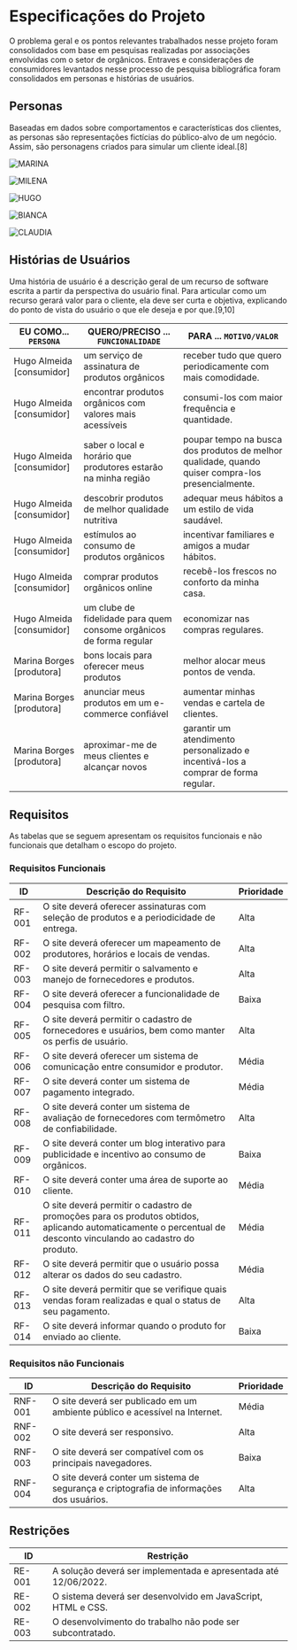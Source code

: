 # Especificações do Projeto

O problema geral e os pontos relevantes trabalhados nesse projeto foram consolidados com base em pesquisas realizadas por associações envolvidas com o setor de orgânicos. Entraves e considerações de consumidores levantados nesse processo de pesquisa bibliográfica foram consolidados em personas e histórias de usuários.

## Personas

Baseadas em dados sobre comportamentos e características dos clientes, as personas são representações fictícias do público-alvo de um negócio. Assim, são personagens criados para simular um cliente ideal.[8]

![MARINA](https://user-images.githubusercontent.com/100173177/163076031-b4b31c69-eefa-4201-8a1d-887f54b18379.png)

![MILENA](https://user-images.githubusercontent.com/100173177/163076057-24bfbf78-0591-42a3-92bb-25c19950f372.png)

![HUGO](https://user-images.githubusercontent.com/100173177/163076064-45c78930-e31f-4326-b021-7f80019c4cc4.png)

![BIANCA](https://user-images.githubusercontent.com/100173177/163076069-d2d43410-16d1-4624-8d9a-1a3f7d5b7cc9.png)

![CLAUDIA](https://user-images.githubusercontent.com/100173177/163076075-79ad131f-037c-49b0-a309-06af50410e38.png)


## Histórias de Usuários

Uma história de usuário é a descrição geral de um recurso de software escrita a partir da perspectiva do usuário final. Para articular como um recurso gerará valor para o cliente, ela deve ser curta e objetiva, explicando do ponto de vista do usuário o que ele deseja e por que.[9,10]

|EU COMO... `PERSONA`     | QUERO/PRECISO ... `FUNCIONALIDADE`                                  |PARA ... `MOTIVO/VALOR`                                    |
|-------------------------|---------------------------------------------------------------------|-----------------------------------------------------------|
|Hugo Almeida [consumidor]| um serviço de assinatura de produtos orgânicos                      | receber tudo que quero periodicamente com mais comodidade.|
|Hugo Almeida [consumidor]| encontrar produtos orgânicos com valores mais acessíveis            | consumi-los com maior frequência e quantidade.            |
|Hugo Almeida [consumidor]| saber o local e horário que produtores estarão na minha região      | poupar tempo na busca dos produtos de melhor qualidade, quando quiser compra-los presencialmente.|
|Hugo Almeida [consumidor]| descobrir produtos de melhor qualidade nutritiva                    | adequar meus hábitos a um estilo de vida saudável.        |
|Hugo Almeida [consumidor]| estímulos ao consumo de produtos orgânicos                          | incentivar familiares e amigos a mudar hábitos.           |
|Hugo Almeida [consumidor]| comprar produtos orgânicos online                                   | recebê-los frescos no conforto da minha casa.             |
|Hugo Almeida [consumidor]| um clube de fidelidade para quem consome orgânicos de forma regular | economizar nas compras regulares.                         |
|Marina Borges [produtora]| bons locais para oferecer meus produtos                             | melhor alocar meus pontos de venda.                       |
|Marina Borges [produtora]| anunciar meus produtos em um e-commerce confiável                   | aumentar minhas vendas e cartela de clientes.             |
|Marina Borges [produtora]| aproximar-me de meus clientes e alcançar novos                      | garantir um atendimento personalizado e incentivá-los a comprar de forma regular.|

## Requisitos

As tabelas que se seguem apresentam os requisitos funcionais e não funcionais que detalham o escopo do projeto.

### Requisitos Funcionais

|ID    | Descrição do Requisito                                                                                  | Prioridade |
|------|---------------------------------------------------------------------------------------------------------|------------|
|RF-001| O site deverá oferecer assinaturas com seleção de produtos e a periodicidade de entrega.                | Alta       | 
|RF-002| O site deverá oferecer um mapeamento de produtores, horários e locais de vendas.                        | Alta       |
|RF-003| O site deverá permitir o salvamento e manejo de fornecedores e produtos.                                | Alta       |
|RF-004| O site deverá oferecer a funcionalidade de pesquisa com filtro.                                         | Baixa      |
|RF-005| O site deverá permitir o cadastro de fornecedores e usuários, bem como manter os perfis de usuário.     | Alta       |
|RF-006| O site deverá oferecer um sistema de comunicação entre consumidor e produtor.                           | Média      |
|RF-007| O site deverá conter um sistema de pagamento integrado.                                                 | Média      |
|RF-008| O site deverá conter um sistema de avaliação de fornecedores com termômetro de confiabilidade.          | Alta       |
|RF-009| O site deverá conter um blog interativo para publicidade e incentivo ao consumo de orgânicos.           | Baixa      |
|RF-010| O site deverá conter uma área de suporte ao cliente.                                                    | Média      |
|RF-011| O site deverá permitir o cadastro de promoções para os produtos obtidos, aplicando automaticamente o percentual de desconto vinculando ao cadastro do produto. | Média |
|RF-012| O site deverá permitir que o usuário possa alterar os dados do seu cadastro.                            | Média      |
|RF-013| O site deverá permitir que se verifique quais vendas foram realizadas e qual o status de seu pagamento. | Alta       |
|RF-014| O site deverá informar quando o produto for enviado ao cliente.                                         | Baixa      |


### Requisitos não Funcionais

|ID     | Descrição do Requisito                                                                  |Prioridade |
|-------|-----------------------------------------------------------------------------------------|-----------|
|RNF-001| O site deverá ser publicado em um ambiente público e acessível na Internet.             | Média     | 
|RNF-002| O site deverá ser responsivo.                                                           | Alta      | 
|RNF-003| O site deverá ser compatível com os principais navegadores.                             | Baixa     |
|RNF-004| O site deverá conter um sistema de segurança e criptografia de informações dos usuários.| Alta      | 


## Restrições

|ID    | Restrição                                                      |
|------|----------------------------------------------------------------|
|RE-001| A solução deverá ser implementada e apresentada até 12/06/2022.|
|RE-002| O sistema deverá ser desenvolvido em JavaScript, HTML e CSS.   |
|RE-003| O desenvolvimento do trabalho não pode ser subcontratado.      |

